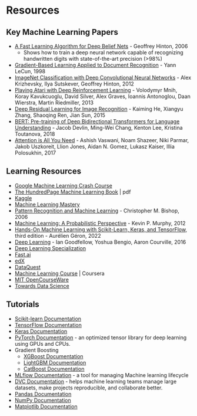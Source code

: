 # Resources

## Key Machine Learning Papers

* [A Fast Learning Algorithm for Deep Belief Nets](https://www.cs.toronto.edu/~hinton/absps/ncfast.pdf) - Geoffrey Hinton, 2006
    * Shows how to train a deep neural network capable of recognizing handwritten digits with state-of-the-art precision (>98%)
* [Gradient-Based Learning Applied to Document Recognition](http://vision.stanford.edu/cs598_spring07/papers/Lecun98.pdf) - Yann LeCun, 1998
* [ImageNet Classification with Deep Convolutional Neural Networks](https://papers.nips.cc/paper/4824-imagenet-classification-with-deep-convolutional-neural-networks.pdf) - Alex Krizhevsky, Ilya Sutskever, Geoffrey Hinton, 2012
* [Playing Atari with Deep Reinforcement Learning](https://www.cs.toronto.edu/~vmnih/docs/dqn.pdf) - Volodymyr Mnih, Koray Kavukcuoglu, David Silver, Alex Graves, Ioannis Antonoglou, Daan Wierstra, Martin Riedmiller, 2013
* [Deep Residual Learning for Image Recognition](https://arxiv.org/pdf/1512.03385.pdf) - Kaiming He, Xiangyu Zhang, Shaoqing Ren, Jian Sun, 2015
* [BERT: Pre-training of Deep Bidirectional Transformers for Language Understanding](https://arxiv.org/pdf/1810.04805.pdf) - Jacob Devlin, Ming-Wei Chang, Kenton Lee, Kristina Toutanova, 2018
* [Attention is All You Need](https://arxiv.org/pdf/1706.03762.pdf) - Ashish Vaswani, Noam Shazeer, Niki Parmar, Jakob Uszkoreit, Llion Jones, Aidan N. Gomez, Lukasz Kaiser, Illia Polosukhin, 2017

## Learning Resources

* [Google Machine Learning Crash Course](https://developers.google.com/machine-learning/crash-course)
* [The HundredPage Machine Learning Book](http://ema.cri-info.cm/wp-content/uploads/2019/07/2019BurkovTheHundred-pageMachineLearning.pdf) | pdf
* [Kaggle](https://www.kaggle.com/)
* [Machine Learning Mastery](https://machinelearningmastery.com/)
* [Pattern Recognition and Machine Learning](https://www.microsoft.com/en-us/research/uploads/prod/2006/01/Bishop-Pattern-Recognition-and-Machine-Learning-2006.pdf) - Christopher M. Bishop, 2006
* [Machine Learning: A Probabilistic Perspective](https://probml.github.io/pml-book/) - Kevin P. Murphy, 2012
* [Hands-On Machine Learning with Scikit-Learn, Keras, and TensorFlow](https://learning.oreilly.com/library/view/hands-on-machine-learning/9781098125967/), third edition - Aurélien Géron, 2022
* [Deep Learning](https://www.deeplearningbook.org/) - Ian Goodfellow, Yoshua Bengio, Aaron Courville, 2016
* [Deep Learning Specialization](https://www.deeplearning.ai/)
* [Fast.ai](https://www.fast.ai/)
* [edX](https://www.edx.org/)
* [DataQuest](https://www.dataquest.io/)
* [Machine Learning Course](https://www.coursera.org/learn/machine-learning) | Coursera
* [MIT OpenCourseWare](https://ocw.mit.edu/index.htm)
* [Towards Data Science](https://towardsdatascience.com/)

## Tutorials

* [Scikit-learn Documentation](https://scikit-learn.org/stable/index.html)
* [TensorFlow Documentation](https://www.tensorflow.org/guide)
* [Keras Documentation](https://keras.io/)
* [PyTorch Documentation](https://pytorch.org/docs/stable/index.html) - an optimized tensor library for deep learning using GPUs and CPUs.
* Gradient Boosting
    * [XGBoost Documentation](https://xgboost.readthedocs.io/en/latest/)
    * [LightGBM Documentation](https://lightgbm.readthedocs.io/en/latest/)
    * [CatBoost Documentation](https://catboost.ai/docs/)
* [MLflow Documentation](https://www.mlflow.org/docs/latest/index.html) - a tool for managing Machine learning lifecycle
* [DVC Documentation](https://dvc.org/doc) - helps machine learning teams manage large datasets, make projects reproducible, and collaborate better.
* [Pandas Documentation](https://pandas.pydata.org/docs/user_guide/index.html)
* [NumPy Documentation](https://numpy.org/doc/stable/user/index.html)
* [Matplotlib Documentation](https://matplotlib.org/stable/users/index.html)
